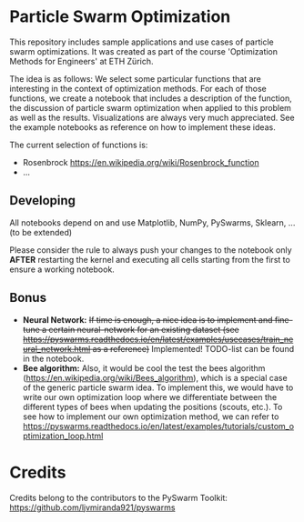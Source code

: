 # Particle Swarm Optimization
This repository includes sample applications and use cases of particle swarm optimizations. It was created as part of the course 'Optimization Methods for Engineers' at ETH Zürich.

The idea is as follows: We select some particular functions that are interesting in the context of optimization methods. For each of those functions, we create a notebook that includes a description of the function, the discussion of particle swarm optimization when applied to this problem as well as the results. Visualizations are always very much appreciated. See the example notebooks as reference on how to implement these ideas.

The current selection of functions is:
* Rosenbrock https://en.wikipedia.org/wiki/Rosenbrock_function
* ...

## Developing

All notebooks depend on and use Matplotlib, NumPy, PySwarms, Sklearn, ... (to be extended)

Please consider the rule to always push your changes to the notebook only **AFTER** restarting the kernel and executing all cells starting from the first to ensure a working notebook.

## Bonus
* **Neural Network:** ~~If time is enough, a nice idea is to implement and fine-tune a certain neural-network for an existing dataset (see https://pyswarms.readthedocs.io/en/latest/examples/usecases/train_neural_network.html as a reference)~~ Implemented! TODO-list can be found in the notebook.
* **Bee algorithm:** Also, it would be cool the test the bees algorithm (https://en.wikipedia.org/wiki/Bees_algorithm), which is a special case of the generic particle swarm idea. To implement this, we would have to write our own optimization loop where we differentiate between the different types of bees when updating the positions (scouts, etc.). To see how to implement our own optimization method, we can refer to https://pyswarms.readthedocs.io/en/latest/examples/tutorials/custom_optimization_loop.html

# Credits
Credits belong to the contributors to the PySwarm Toolkit: https://github.com/ljvmiranda921/pyswarms
